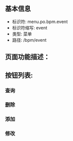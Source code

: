 
## 基本信息

- 标识符: menu.po.bpm.event
- 标识符缩写: event
- 类型: 菜单
- 路径: /bpm/event

## 页面功能描述：





## 按钮列表:


### 查询



### 删除



### 添加



### 修改


